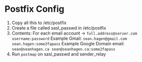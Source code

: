 Postfix Config
==============

1. Copy all this to /etc/postfix
2. Create a file called sasl_passwd in /etc/postfix
3. Contents:
   For each email account -> `full.address@server.com username:password`
   Example Gmail: `sean.hagen@gmail.com sean.hagen:some2fapass`
   Example Google Domain email: `sean@seanhagen.ca sean@seanhagen.ca:some2fapass`
4. Run `postmap` on sasl_passwd and sender_relay
   
